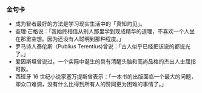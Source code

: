 ### **金句卡**

- 成为智者最好的方法是学习现实生活中的「真知灼见」。
- 查理·芒格说：「我始终相信从别人那里学到现成精华的道理，不喜欢一个人坐在那里空想。因为还没有人聪明到那种程度。」
- 罗马诗人泰伦斯（Publius Terentius)曾说：「古人似乎已经把该说的都说光了。」
- 爱因斯坦曾说过，一个实际中诞生的具有清醒头脑和高尚品格的杰出人士屈指可数。
- 西班牙 16 世纪小说家塞万提斯曾表示：「一本书的出版面临一个最大的问题，即众口难调，没有什么比得到所有人的赞同更为困难的事情了。」
